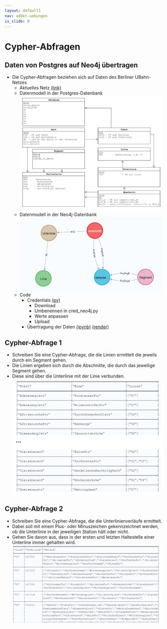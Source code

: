 ```yaml
---
layout: default1
nav: adbkt-uebungen
is_slide: 0
---
```


# Cypher-Abfragen

## Daten von Postgres auf Neo4j übertragen

- Die Cypher-Abfragen beziehen sich auf Daten des Berliner UBahn-Netzes
  - Aktuelles Netz [(link)](https://de.m.wikipedia.org/wiki/Datei:U-Bahn_Berlin_-_Netzplan.png)
  - Datenmodell in der Postgres-Datenbank<br> 
  ![(png)](/home/lv/adbkt/a/shed/bubahn-modell.png)
  - Datenmodell in der Neo4j-Datenbank<br> 
  ![(png)](/home/lv/adbkt/a/shed/bubahn-modell-neo4j.png)
  - Code 
    - Credentials [(py)](/home/lv/adbkt/a-ipynb/neo4j.py )
      - Download
      - Umbenennen in cred_neo4j.py
      - Werte anpassen
      - Upload
    - Übertragung der Daten 
      [(ipynb)](/home/lv/adbkt/a-ipynb/neo4j-fill-mobility.ipynb) 
      [(render)](https://github.com/ic-htw/ic-htw.github.io/blob/master/home/lv/adbkt/a-ipynb/neo4j-fill-mobility.ipynb)

## Cypher-Abfrage 1

- Schreiben Sie eine Cypher-Abfrage, die die Linien ermittelt die jeweils durch ein Segment gehen.
- Die Linien ergeben sich durch die Abschnitte, die durch das jeweilige Segment gehen.
- Diese sind über die Unterlinie mit der Linie verbunden.<br>
![(png)](/home/lv/adbkt/a/graph/fig/cypher-abfrage1-ergebnis.png)

## Cypher-Abfrage 2

- Schreiben Sie eine Cypher-Abfrage, die die Unterlinienverläufe ermittelt.
- Dabei soll mit einem Plus- oder Minuszeichen gekennzeichnet werden, ob die Unterlinie in der jeweiligen Station hält oder nicht.
- Gehen Sie davon aus, dass in der ersten und letzten Haltestelle einer Unterline immer gehalten wird.<br>
![(png)](/home/lv/adbkt/a/graph/fig/cypher-abfrage2-ergebnis.png)